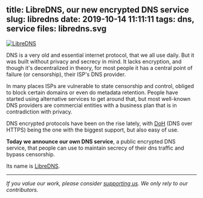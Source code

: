 title: LibreDNS, our new encrypted DNS service
slug: libredns
date: 2019-10-14 11:11:11
tags: dns, service
files: libredns.svg
---

<a href="https://libredns.gr" target="_blank"><img alt="LibreDNS" src="/2019/10/14/libredns/libredns.svg" class="w-50"></a>

DNS is a very old and essential internet protocol, that we all use daily. But it was built without privacy and secrecy in mind. It lacks encryption, and though it's decentralized in theory, for most people it has a central point of failure (or censorship), their ISP's DNS provider.

In many places ISPs are vulnerable to state censorship and control, obliged to block certain domains or even do metadata retention. People have started using alternative services to get around that, but most well-known DNS providers are commercial entities with a business plan that is in contradiction with privacy.

DNS encrypted protocols have been on the rise lately, with [DoH](https://en.wikipedia.org/wiki/DNS_over_HTTPS) (DNS over HTTPS) being the one with the biggest support, but also easy of use.

**Today we announce our own DNS service**, a public encrypted DNS service, that people can use to maintain secrecy of their dns traffic and bypass censorship.

Its name is [LibreDNS](https://libredns.gr/).

<hr>

*If you value our work, please consider [supporting us](https://liberapay.com/libreops/donate). We only rely to our contributors.*
